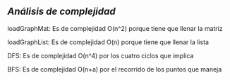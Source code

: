 *Análisis de complejidad*
-------------------------

loadGraphMat: Es de complejidad O(n^2) porque tiene que llenar la matriz

loadGraphList: Es de complejidad O(n) porque tiene que llenar la lista

DFS: Es de complejidad O(n^4) por los cuatro ciclos que implica

BFS: Es de complejidad O(n+a)  por el recorrido de los puntos que maneja
